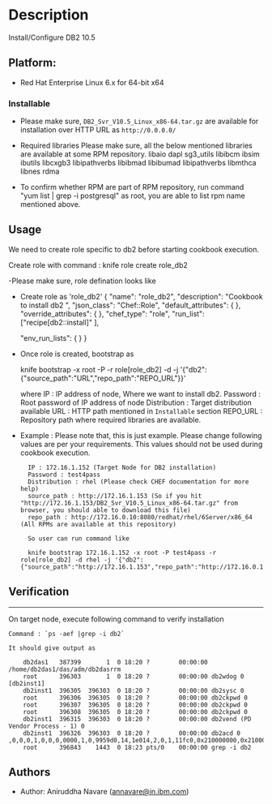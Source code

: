 # Description

Install/Configure DB2 10.5


## Platform:

- Red Hat Enterprise Linux 6.x for 64-bit x64 


### Installable 
- Please make sure, `DB2_Svr_V10.5_Linux_x86-64.tar.gz` are available for installation over HTTP URL as `http://0.0.0.0/`

- Required libraries
	Please make sure, all the below mentioned libraries are available at some RPM repository.
	libaio
	dapl
	sg3_utils
	libibcm
	ibsim
	ibutils
	libcxgb3
	libipathverbs
	libibmad
	libibumad
	libipathverbs
	libmthca
	libnes
	rdma
	
- To confirm whether RPM are part of RPM repository, run command "yum list | grep -i postgresql" as root, you are able to list rpm name mentioned above.



## Usage

We need to create role specific to db2 before starting cookbook execution.

Create role with command : knife role create role_db2

-Please make sure, role defination looks like

- Create role as 'role_db2' 
 {
	"name": "role_db2",
  	"description": "Cookbook to install db2 ",
  	"json_class": "Chef::Role",
  	"default_attributes": {
  	},
  	"override_attributes": {
  	},
  	"chef_type": "role",
  	"run_list": ["recipe[db2::install]" 
  	],

  	 "env_run_lists": {
  	}
 }

-  Once role is created, bootstrap as

	knife bootstrap <IP> -x root -P <password> -r role[role_db2] -d <distribution>  -j '{"db2": {"source_path":"URL","repo_path":"REPO_URL"}}'	
	
	where
		IP : IP address of node, Where we want to install db2.
		Password : Root password of IP address of node
		Distribution : Target distribution available
		URL : HTTP path mentioned in `Installable` section
		REPO_URL : Repository path where required libraries are available. 
		
- Example : Please note that, this is just example. Please change following values are per your requirements. This values should not be used during cookbook execution.
		
		IP : 172.16.1.152 (Target Node for DB2 installation)
		Password : test4pass
		Distribution : rhel (Please check CHEF documentation for more help)
		source_path : http://172.16.1.153 (So if you hit "http://172.16.1.153/DB2_Svr_V10.5_Linux_x86-64.tar.gz" from browser, you should able to download this file)
		repo_path : http://172.16.0.10:8080/redhat/rhel/6Server/x86_64 (All RPMs are available at this repository)
		
		So user can run command like
		
		knife bootstrap 172.16.1.152 -x root -P test4pass -r role[role_db2] -d rhel -j '{"db2": {"source_path":"http://172.16.1.153","repo_path":"http://172.16.0.10:8080/redhat/rhel/6Server/x86_64"}}'				
		
## Verification
----------------
On target node, execute following command to verify installation

	Command : `ps -aef |grep -i db2` 
	
	It should give output as 
			
		db2das1   387399       1  0 18:20 ?        00:00:00 /home/db2das1/das/adm/db2dasrrm
		root      396303       1  0 18:20 ?        00:00:00 db2wdog 0 [db2inst1]                                        
		db2inst1  396305  396303  0 18:20 ?        00:00:00 db2sysc 0                                      
		root      396306  396305  0 18:20 ?        00:00:00 db2ckpwd 0                                                  
		root      396307  396305  0 18:20 ?        00:00:00 db2ckpwd 0                                                  
		root      396308  396305  0 18:20 ?        00:00:00 db2ckpwd 0                                                  
		db2inst1  396315  396303  0 18:20 ?        00:00:00 db2vend (PD Vendor Process - 1) 0                                                                                            
		db2inst1  396326  396303  0 18:20 ?        00:00:00 db2acd 0 ,0,0,0,1,0,0,0,0000,1,0,9959d0,14,1e014,2,0,1,11fc0,0x210000000,0x210000000,1600000,38003,2,12801c
		root      396843    1443  0 18:23 pts/0    00:00:00 grep -i db2



Authors
-----------------
- Author: Aniruddha Navare (<annavare@in.ibm.com>)


